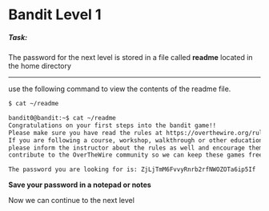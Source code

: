 # Bandit Level 1
##### **Task**:

The password for the next level is stored in a file called **readme** located in the home directory

---
use the following command to view the contents of the readme file.

```sh
$ cat ~/readme
``` 

```sh
bandit0@bandit:~$ cat ~/readme 
Congratulations on your first steps into the bandit game!!
Please make sure you have read the rules at https://overthewire.org/rules/
If you are following a course, workshop, walkthrough or other educational activity,
please inform the instructor about the rules as well and encourage them to
contribute to the OverTheWire community so we can keep these games free!

The password you are looking for is: ZjLjTmM6FvvyRnrb2rfNWOZOTa6ip5If
```

**Save your password in a notepad or notes**

Now we can continue to the next level